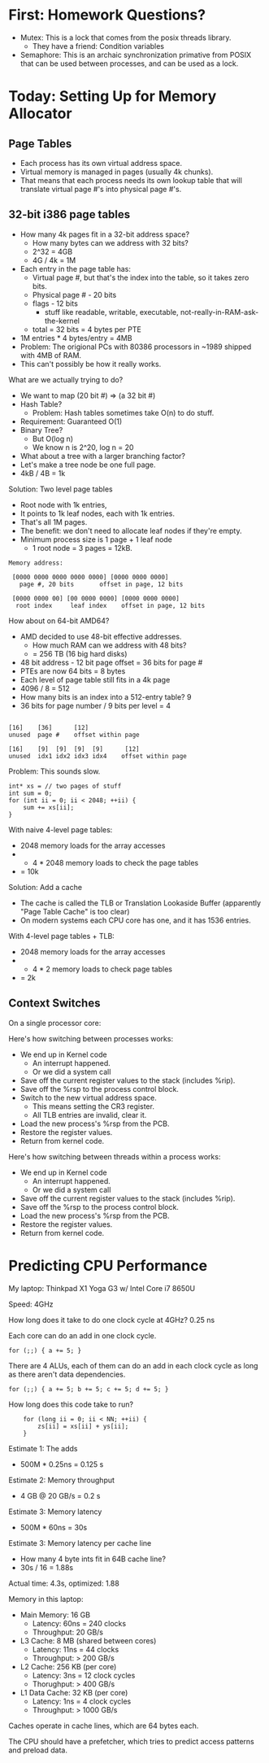 
# First: Homework Questions?

 - Mutex: This is a lock that comes from
   the posix threads library.
   - They have a friend: Condition variables
 - Semaphore: This is an archaic synchronization
   primative from POSIX that can be used between
   processes, and can be used as a lock.

# Today: Setting Up for Memory Allocator

## Page Tables

 - Each process has its own virtual address
   space.
 - Virtual memory is managed in pages
   (usually 4k chunks).
 - That means that each process needs its
   own lookup table that will translate
   virtual page #'s into physical page #'s.

## 32-bit i386 page tables

 - How many 4k pages fit in a 32-bit address
   space?
   - How many bytes can we address with 32 bits? 
   - 2^32 = 4GB
   - 4G / 4k = 1M
 - Each entry in the page table has:
   - Virtual page #, but that's the index into the
     table, so it takes zero bits.
   - Physical page # - 20 bits
   - flags - 12 bits
     - stuff like readable, writable, executable,
       not-really-in-RAM-ask-the-kernel
   - total = 32 bits = 4 bytes per PTE    
  - 1M entries * 4 bytes/entry = 4MB
  - Problem: The origional PCs with 80386 processors
    in ~1989 shipped with 4MB of RAM.
  - This can't possibly be how it really works.
 
What are we actually trying to do?

  - We want to map (20 bit #) => (a 32 bit #)
  - Hash Table?
    - Problem: Hash tables sometimes take 
      O(n) to do stuff.
  - Requirement: Guaranteed O(1)
  - Binary Tree?
    - But O(log n)
    - We know n is 2^20, log n = 20
  - What about a tree with a larger branching
    factor?
  - Let's make a tree node be one full page.
  - 4kB / 4B = 1k

Solution: Two level page tables

  - Root node with 1k entries,
  - It points to 1k leaf nodes, each with 1k
    entries.
  - That's all 1M pages.
  - The benefit: we don't need to allocate leaf
    nodes if they're empty.
  - Minimum process size is 1 page + 1 leaf node
    + 1 root node = 3 pages = 12kB.

```
Memory address:

 [0000 0000 0000 0000 0000] [0000 0000 0000]
   page #, 20 bits       offset in page, 12 bits
 
 [0000 0000 00] [00 0000 0000] [0000 0000 0000]
  root index     leaf index    offset in page, 12 bits
```

How about on 64-bit AMD64?

 - AMD decided to use 48-bit effective addresses.
   - How much RAM can we address with 48 bits?
   - = 256 TB    (16 big hard disks)
 - 48 bit address - 12 bit page offset = 36 bits
   for page #
 - PTEs are now 64 bits = 8 bytes
 - Each level of page table still fits in a 4k page
 - 4096 / 8 = 512
 - How many bits is an index into a 512-entry 
   table? 9
 - 36 bits for page number / 9 bits per level = 4

```

[16]    [36]      [12]
unused  page #    offset within page

[16]    [9]  [9]  [9]  [9]      [12]
unused  idx1 idx2 idx3 idx4    offset within page
```

Problem: This sounds slow.


```
int* xs = // two pages of stuff
int sum = 0;
for (int ii = 0; ii < 2048; ++ii) {
    sum += xs[ii];
}
```

With naive 4-level page tables:

 -   2048 memory loads for the array accesses
 - + 4 * 2048 memory loads to check the page tables
 - = 10k

Solution: Add a cache

 - The cache is called the TLB or Translation 
   Lookaside Buffer (apparently "Page Table
   Cache" is too clear)
 - On modern systems each CPU core has one,
   and it has 1536 entries.

With 4-level page tables + TLB:

 -   2048 memory loads for the array accesses
 - + 4 * 2 memory loads to check page tables
 - = 2k
 
## Context Switches

On a single processor core:

Here's how switching between processes works:

 - We end up in Kernel code
   - An interrupt happened.
   - Or we did a system call
 - Save off the current register values to
   the stack (includes %rip).
 - Save off the %rsp to the process control
   block.
 - Switch to the new virtual address space.
   - This means setting the CR3 register.
   - All TLB entries are invalid, clear it.
 - Load the new process's %rsp from the PCB.
 - Restore the register values.
 - Return from kernel code.

Here's how switching between threads within
a process works:
 
 - We end up in Kernel code
   - An interrupt happened.
   - Or we did a system call
 - Save off the current register values to
   the stack (includes %rip).
 - Save off the %rsp to the process control
   block.
 - Load the new process's %rsp from the PCB.
 - Restore the register values.
 - Return from kernel code.

# Predicting CPU Performance

My laptop: Thinkpad X1 Yoga G3 w/
    Intel Core i7 8650U

Speed: 4GHz

How long does it take to do one clock
cycle at 4GHz? 0.25 ns

Each core can do an add in one clock cycle.

```
for (;;) { a += 5; }
```

There are 4 ALUs, each of them can do an
add in each clock cycle as long as there
aren't data dependencies.

```
for (;;) { a += 5; b += 5; c += 5; d += 5; }
```


How long does this code take to run?

```
    for (long ii = 0; ii < NN; ++ii) {
        zs[ii] = xs[ii] + ys[ii];
    }
```

Estimate 1: The adds

  - 500M * 0.25ns = 0.125 s

Estimate 2: Memory throughput

  - 4 GB @ 20 GB/s = 0.2 s

Estimate 3: Memory latency

  - 500M * 60ns = 30s

Estimate 3: Memory latency per cache line
 
  - How many 4 byte ints fit in 64B cache line?
  - 30s / 16 = 1.88s

Actual time: 4.3s, optimized: 1.88

Memory in this laptop:

 - Main Memory: 16 GB
   - Latency: 60ns = 240 clocks
   - Throughput: 20 GB/s
 - L3 Cache: 8 MB (shared between cores)
   - Latency: 11ns = 44 clocks
   - Throughput: > 200 GB/s
 - L2 Cache: 256 KB (per core)
   - Latency: 3ns = 12 clock cycles
   - Thorughput: > 400 GB/s
 - L1 Data Cache: 32 KB (per core)
   - Latency: 1ns = 4 clock cycles
   - Throughput: > 1000 GB/s
 
Caches operate in cache lines, which are 64 
bytes each. 
 
The CPU should have a prefetcher, which tries
to predict access patterns and preload data.


